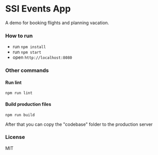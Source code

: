 SSI Events App
===================

A demo for booking flights and planning vacation.

### How to run

- run ```npm install```
- run ```npm start```
- open ```http://localhost:8080```

### Other commands

#### Run lint

```
npm run lint
```

#### Build production files

```
npm run build
```

After that you can copy the "codebase" folder to the production server


### License

MIT